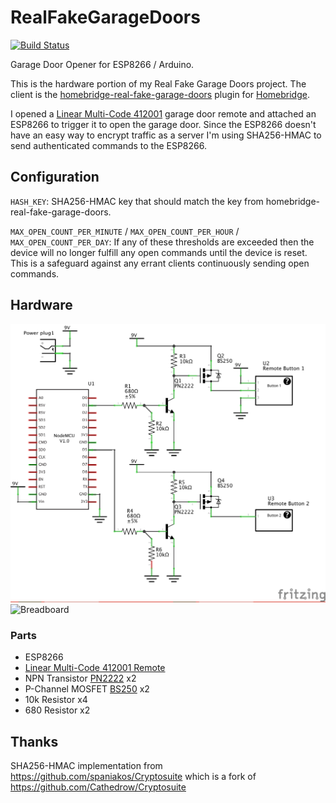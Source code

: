 # RealFakeGarageDoors
[![Build Status](https://travis-ci.org/plasticrake/RealFakeGarageDoors.svg?branch=master)](https://travis-ci.org/plasticrake/RealFakeGarageDoors)

Garage Door Opener for ESP8266 / Arduino.

This is the hardware portion of my Real Fake Garage Doors project.
The client is the [homebridge-real-fake-garage-doors](https://github.com/plasticrake/homebridge-real-fake-garage-doors) plugin for [Homebridge](https://github.com/nfarina/homebridge).

I opened a [Linear Multi-Code 412001](https://www.amazon.com/dp/B000F5KEP6/) garage door remote and attached an ESP8266 to trigger it to open the garage door. Since the ESP8266 doesn't have an easy way to encrypt traffic as a server I'm using SHA256-HMAC to send authenticated commands to the ESP8266.

## Configuration

`HASH_KEY`: SHA256-HMAC key that should match the key from homebridge-real-fake-garage-doors.

`MAX_OPEN_COUNT_PER_MINUTE` / `MAX_OPEN_COUNT_PER_HOUR` / `MAX_OPEN_COUNT_PER_DAY`: If any of these thresholds are exceeded then the device will no longer fulfill any open commands until the device is reset. This is a safeguard against any errant clients continuously sending open commands.

## Hardware

![Schematic](https://github.com/plasticrake/RealFakeGarageDoors/raw/master/hardware/schematic.png "Schematic")
![Breadboard](https://github.com/plasticrake/RealFakeGarageDoors/raw/master/hardware/breadboard.jpg "Breadboard")

### Parts
* ESP8266
* [Linear Multi-Code 412001 Remote](https://www.amazon.com/dp/B000F5KEP6/)
* NPN Transistor [PN2222](https://www.adafruit.com/product/756) x2
* P-Channel MOSFET [BS250](http://www.jameco.com/z/BS250-Major-Brands-Transistor-BS250-TO-92-Transistor-P-Channel-MOSFET-45-Volt_256057.html) x2
* 10k Resistor x4
* 680 Resistor x2

## Thanks
SHA256-HMAC implementation from https://github.com/spaniakos/Cryptosuite which is a fork of https://github.com/Cathedrow/Cryptosuite
